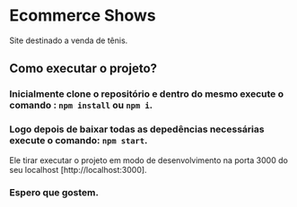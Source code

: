 # Ecommerce Shows

Site destinado a venda de tênis.

## Como executar o projeto?

### Inicialmente clone o repositório e dentro do mesmo execute o comando :  `npm install` ou `npm i`.
### Logo depois de baixar todas as depedências necessárias execute o comando: `npm start`.
Ele tirar executar o projeto em modo de desenvolvimento na porta 3000 do seu localhost [http://localhost:3000].

### Espero que gostem.